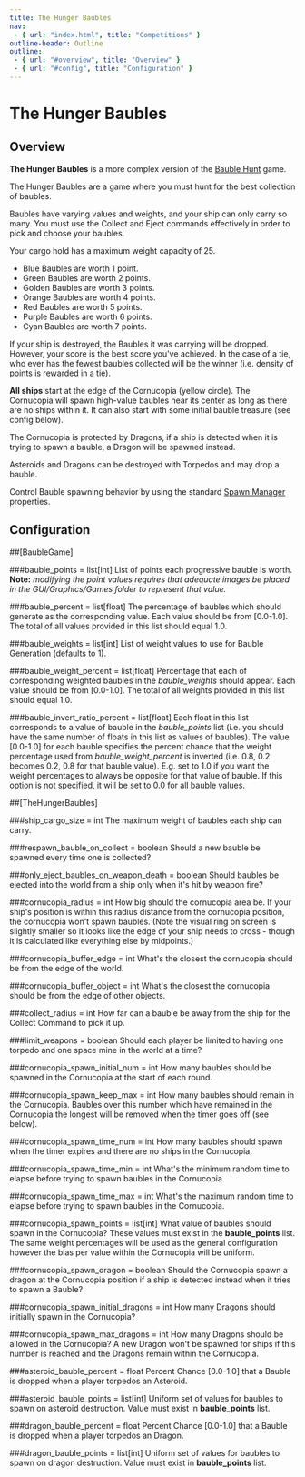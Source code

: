 ```yaml
---
title: The Hunger Baubles
nav:
 - { url: "index.html", title: "Competitions" }
outline-header: Outline
outline:
 - { url: "#overview", title: "Overview" }
 - { url: "#config", title: "Configuration" }
---
```


The Hunger Baubles
=============

<a name="overview"></a>Overview
-----------
**The Hunger Baubles** is a more complex version of the [Bauble Hunt](baublehunt.html) game.  

The Hunger Baubles are a game where you must hunt for the best collection of baubles.

Baubles have varying values and weights, and your ship can only carry so many.  You must use the Collect and Eject commands effectively in order to pick and choose your baubles.
 
Your cargo hold has a maximum weight capacity of 25.

 - Blue Baubles are worth 1 point.
 - Green Baubles are worth 2 points.
 - Golden Baubles are worth 3 points.
 - Orange Baubles are worth 4 points.
 - Red Baubles are worth 5 points.
 - Purple Baubles are worth 6 points.
 - Cyan Baubles are worth 7 points.

If your ship is destroyed, the Baubles it was carrying will be dropped.  However, your score is the best score you've achieved.  In the case of a tie, who ever has the fewest baubles collected will be the winner (i.e. density of points is rewarded in a tie).

**All ships** start at the edge of the Cornucopia (yellow circle).  The Cornucopia will spawn high-value baubles near its center as long as there are no ships within it.  It can also start with some initial bauble treasure (see config below).

The Cornucopia is protected by Dragons, if a ship is detected when it is trying to spawn a bauble, a Dragon will be spawned instead.

Asteroids and Dragons can be destroyed with Torpedos and may drop a bauble.

Control Bauble spawning behavior by using the standard [Spawn Manager](../server/config.html#spawnmanager) properties.

<a name="config"></a>Configuration
-----------

##[BaubleGame]

###bauble_points = list[int]
List of points each progressive bauble is worth. **Note:** *modifying the point values requires that adequate images be placed in the GUI/Graphics/Games folder to represent that value.*

###bauble_percent = list[float]
The percentage of baubles which should generate as the corresponding value.  Each value should be from [0.0-1.0].  The total of all values provided in this list should equal 1.0.

###bauble_weights = list[int]
List of weight values to use for Bauble Generation (defaults to 1).

###bauble_weight_percent = list[float]
Percentage that each of corresponding weighted baubles in the *bauble_weights* should appear.  Each value should be from [0.0-1.0].  The total of all weights provided in this list should equal 1.0.

###bauble_invert_ratio_percent = list[float]
Each float in this list corresponds to a value of bauble in the *bauble_points* list (i.e. you should have the same number of floats in this list as values of baubles).  The value [0.0-1.0] for each bauble specifies the percent chance that the weight percentage used from *bauble_weight_percent* is inverted (i.e. 0.8, 0.2 becomes 0.2, 0.8 for that bauble value).  E.g. set to 1.0 if you want the weight percentages to always be opposite for that value of bauble.  If this option is not specified, it will be set to 0.0 for all bauble values.


##[TheHungerBaubles]

###ship_cargo_size = int
The maximum weight of baubles each ship can carry.

###respawn_bauble_on_collect = boolean
Should a new bauble be spawned every time one is collected?

###only_eject_baubles_on_weapon_death = boolean
Should baubles be ejected into the world from a ship only when it's hit by weapon fire?

###cornucopia_radius = int
How big should the cornucopia area be.  If your ship's position is within this radius distance from the cornucopia position, the cornucopia won't spawn baubles. (Note the visual ring on screen is slightly smaller so it looks like the edge of your ship needs to cross - though it is calculated like everything else by midpoints.)

###cornucopia_buffer_edge = int
What's the closest the cornucopia should be from the edge of the world.

###cornucopia_buffer_object = int
What's the closest the cornucopia should be from the edge of other objects.

###collect_radius = int
How far can a bauble be away from the ship for the Collect Command to pick it up.

###limit_weapons = boolean
Should each player be limited to having one torpedo and one space mine in the world at a time?

###cornucopia_spawn_initial_num = int
How many baubles should be spawned in the Cornucopia at the start of each round.

###cornucopia_spawn_keep_max = int
How many baubles should remain in the Cornucopia.  Baubles over this number which have remained in the Cornucopia the longest will be removed when the timer goes off (see below).

###cornucopia_spawn_time_num = int
How many baubles should spawn when the timer expires and there are no ships in the Cornucopia.

###cornucopia_spawn_time_min = int
What's the minimum random time to elapse before trying to spawn baubles in the Cornucopia.

###cornucopia_spawn_time_max = int
What's the maximum random time to elapse before trying to spawn baubles in the Cornucopia.

###cornucopia_spawn_points = list[int]
What value of baubles should spawn in the Cornucopia?  These values must exist in the **bauble_points** list.  The same weight percentages will be used as the general configuration however the bias per value within the Cornucopia will be uniform.

###cornucopia_spawn_dragon = boolean
Should the Cornucopia spawn a dragon at the Cornucopia position if a ship is detected instead when it tries to spawn a Bauble?

###cornucopia_spawn_initial_dragons = int
How many Dragons should initially spawn in the Cornucopia?

###cornucopia_spawn_max_dragons = int
How many Dragons should be allowed in the Cornucopia?  A new Dragon won't be spawned for ships if this number is reached and the Dragons remain within the Cornucopia.

###asteroid_bauble_percent = float
Percent Chance [0.0-1.0] that a Bauble is dropped when a player torpedos an Asteroid.

###asteroid_bauble_points = list[int]
Uniform set of values for baubles to spawn on asteroid destruction.  Value must exist in **bauble_points** list.

###dragon_bauble_percent = float
Percent Chance [0.0-1.0] that a Bauble is dropped when a player torpedos an Dragon.

###dragon_bauble_points = list[int]
Uniform set of values for baubles to spawn on dragon destruction.  Value must exist in **bauble_points** list.
